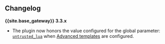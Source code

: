 ## Changelog

**{{site.base_gateway}} 3.3.x**
- The plugin now honors the value configured for the global parameter: [`untrusted_lua`](/gateway/latest/reference/configuration/#untrusted_lua)
  when [Advanced templates][advanced-templates] are configured.

[advanced-templates]: /hub/kong-inc/request-transformer/how-to/templates/#advanced-templates
